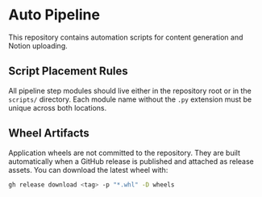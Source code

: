 # Auto Pipeline

This repository contains automation scripts for content generation and Notion uploading.

## Script Placement Rules

All pipeline step modules should live either in the repository root or in the `scripts/` directory. Each module name without the `.py` extension must be unique across both locations.


## Wheel Artifacts

Application wheels are not committed to the repository. They are built automatically when a GitHub release is published and attached as release assets. You can download the latest wheel with:

```bash
gh release download <tag> -p "*.whl" -D wheels
```

